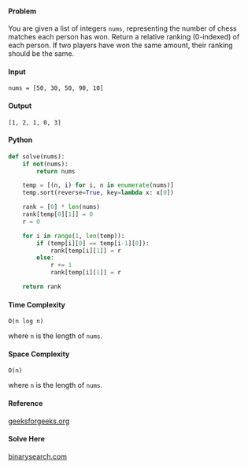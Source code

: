 #### Problem
You are given a list of integers `nums`, representing the number of chess matches each person has won. Return a relative ranking (0-indexed) of each person. If two players have won the same amount, their ranking should be the same.

#### Input 
```
nums = [50, 30, 50, 90, 10]
```  
#### Output 
```
[1, 2, 1, 0, 3]
```

#### Python
```python
def solve(nums):
    if not(nums):
        return nums

    temp = [(n, i) for i, n in enumerate(nums)]
    temp.sort(reverse=True, key=lambda x: x[0])

    rank = [0] * len(nums)
    rank[temp[0][1]] = 0
    r = 0

    for i in range(1, len(temp)):
        if (temp[i][0] == temp[i-1][0]):
            rank[temp[i][1]] = r
        else:
            r += 1
            rank[temp[i][1]] = r

    return rank
```

#### Time Complexity
```
O(n log n)
```
where `n` is the length of `nums`.

#### Space Complexity
```
O(n) 
```
where `n` is the length of `nums`.

#### Reference
[geeksforgeeks.org](https://www.geeksforgeeks.org/rank-elements-array/)

#### Solve Here
[binarysearch.com](https://binarysearch.com/problems/Leaderboard)
